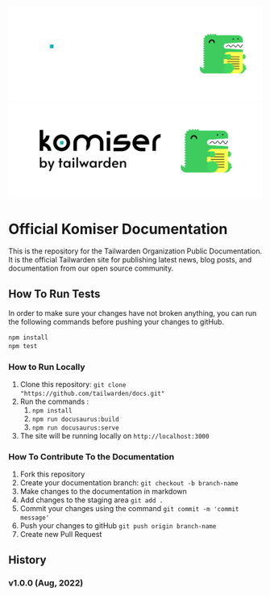 ![Readme-banner](./static/img/docs-banner-tw.png#gh-dark-mode-only)
![Readme-banner](./static/img/docs-banner-tw-light.png#gh-light-mode-only)

<h1>Official Komiser Documentation</h1>
<p>
This is the repository for the Tailwarden Organization Public Documentation. It is the official Tailwarden site for publishing latest news, blog posts, and documentation from our open source community.
</p>

</div>

## How To Run Tests

In order to make sure your changes have not broken anything, you can run the following commands before pushing your changes to gitHub.

```sh
npm install
npm test
```

### How to Run Locally

1. Clone this repository: `git clone "https://github.com/tailwarden/docs.git"`
2. Run the commands :
    1. `npm install`
    2. `npm run docusaurus:build`
    3. `npm run docusaurus:serve`
3. The site will be running locally on `http://localhost:3000`

### How To Contribute To the Documentation

1. Fork this repository
2. Create your documentation branch: `git checkout -b branch-name`
3. Make changes to the documentation in markdown
4. Add changes to the staging area `git add .`
5. Commit your changes using the command `git commit -m 'commit message'`
6. Push your changes to gitHub `git push origin branch-name`
7. Create new Pull Request


## History

### v1.0.0 (Aug, 2022)